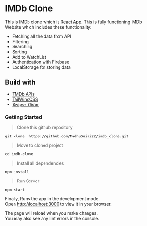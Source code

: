 #  IMDb Clone

 This is IMDb clone which is [React App](https://github.com/facebook/create-react-app).
 This is fully functioning IMDb Website which includes these functionality:
  - Fetching all the data from API
  - Filtering
  - Searching
  - Sorting
  - Add to WatchList
  - Authentication with Firebase
  - LocalStorage for storing data
  
## Build with
 - [TMDb APIs](https://www.themoviedb.org/documentation/api)
 - [TailWindCSS](https://tailwindcss.com/)
 - [Swiper Slider](https://swiperjs.com/)

### Getting Started
> Clone this github repository
```
git clone  https://github.com/MadhuSaini22/imdb_clone.git 
 ```
> Move to cloned project
```
cd imdb-clone
 ```
> Install all dependencies
```
npm install
 ```
 > Run Server
```
npm start
 ```
Finally,
Runs the app in the development mode.\
Open [http://localhost:3000](http://localhost:3000) to view it in your browser.

The page will reload when you make changes.\
You may also see any lint errors in the console.
 
